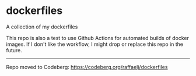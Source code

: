 # dockerfiles

A collection of my dockerfiles

This repo is also a test to use Github Actions for automated builds of docker images. If I don't like the workflow, I might drop or replace this repo in the future.

---

Repo moved to Codeberg: https://codeberg.org/raffaelj/dockerfiles

